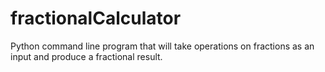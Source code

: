# fractionalCalculator
Python command line program that will take operations on fractions as an input and produce a fractional result.
